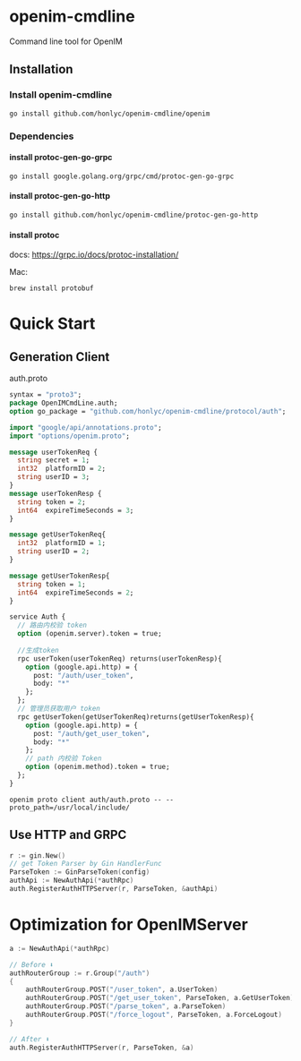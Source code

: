 # openim-cmdline
Command line tool for OpenIM

## Installation

### Install openim-cmdline

```shell
go install github.com/honlyc/openim-cmdline/openim
```

### Dependencies

#### install protoc-gen-go-grpc
```shell
go install google.golang.org/grpc/cmd/protoc-gen-go-grpc
```

#### install protoc-gen-go-http
```shell
go install github.com/honlyc/openim-cmdline/protoc-gen-go-http
```

#### install protoc

docs: https://grpc.io/docs/protoc-installation/

Mac:
```shell
brew install protobuf
```

# Quick Start

## Generation Client

auth.proto
```protobuf
syntax = "proto3";
package OpenIMCmdLine.auth;
option go_package = "github.com/honlyc/openim-cmdline/protocol/auth";

import "google/api/annotations.proto";
import "options/openim.proto";

message userTokenReq {
  string secret = 1;
  int32  platformID = 2;
  string userID = 3;
}
message userTokenResp {
  string token = 2;
  int64  expireTimeSeconds = 3;
}

message getUserTokenReq{
  int32  platformID = 1;
  string userID = 2;
}

message getUserTokenResp{
  string token = 1;
  int64  expireTimeSeconds = 2;
}

service Auth {
  // 路由内校验 token
  option (openim.server).token = true;
  
  //生成token
  rpc userToken(userTokenReq) returns(userTokenResp){
    option (google.api.http) = {
      post: "/auth/user_token",
      body: "*"
    };
  };
  // 管理员获取用户 token
  rpc getUserToken(getUserTokenReq)returns(getUserTokenResp){
    option (google.api.http) = {
      post: "/auth/get_user_token",
      body: "*"
    };
    // path 内校验 Token
    option (openim.method).token = true;
  };
}
```

```shell
openim proto client auth/auth.proto -- --proto_path=/usr/local/include/
```

## Use HTTP and GRPC

```go
r := gin.New()
// get Token Parser by Gin HandlerFunc
ParseToken := GinParseToken(config)
authApi := NewAuthApi(*authRpc)
auth.RegisterAuthHTTPServer(r, ParseToken, &authApi)
```

# Optimization for OpenIMServer

```go
a := NewAuthApi(*authRpc)

// Before ⬇️
authRouterGroup := r.Group("/auth")
{
	authRouterGroup.POST("/user_token", a.UserToken)
	authRouterGroup.POST("/get_user_token", ParseToken, a.GetUserToken)
	authRouterGroup.POST("/parse_token", a.ParseToken)
	authRouterGroup.POST("/force_logout", ParseToken, a.ForceLogout)
}

// After ⬇️
auth.RegisterAuthHTTPServer(r, ParseToken, &a)
``` 